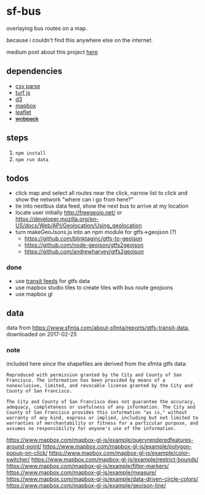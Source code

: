# sf-bus
overlaying bus routes on a map.

because i couldn't find this anywhere else on the internet.

medium post about this project [here](https://medium.com/@thfield/adventures-in-amateur-cartography-ad4927ccfccc)

## dependencies
- [csv parse](http://csv.adaltas.com/parse/)
- [turf js](http://turfjs.org/)
- [d3](http://d3js.org)
- [mapbox](http://mapbox.com)
- [leaflet](http://leafletjs.com)
- ~~[webpack](https://webpack.js.org/)~~


## steps
1. `npm install`
1. `npm run data`

## todos
- click map and select all routes near the click, narrow list to click and show the network "where can i go from here?"
- tie into nextbus data feed, show the next bus to arrive at my location
- locate user initially http://freegeoip.net/ or https://developer.mozilla.org/en-US/docs/Web/API/Geolocation/Using_geolocation
- turn makeGeoJsons.js into an npm module for gtfs->geojson (?)
  - https://github.com/blinktaginc/gtfs-to-geojson
  - https://github.com/node-geojson/gtfs2geojson
  - https://github.com/andrewharvey/gtfs2geojson

### done
- use [transit feeds](http://transitfeeds.com/p/sfmta/60) for gtfs data
- use mapbox studio tiles to create tiles with bus route geojsons
- use mapbox gl


## data
data from https://www.sfmta.com/about-sfmta/reports/gtfs-transit-data, downloaded on 2017-02-25

### note
included here since the shapefiles are derived from the sfmta gtfs data:
```
Reproduced with permission granted by the City and County of San Francisco. The information has been provided by means of a nonexclusive, limited, and revocable license granted by the City and County of San Francisco.

The City and County of San Francisco does not guarantee the accuracy, adequacy, completeness or usefulness of any information. The City and County of San Francisco provides this information "as is," without warranty of any kind, express or implied, including but not limited to warranties of merchantability or fitness for a particular purpose, and assumes no responsibility for anyone's use of the information.
```


https://www.mapbox.com/mapbox-gl-js/example/queryrenderedfeatures-around-point/
https://www.mapbox.com/mapbox-gl-js/example/polygon-popup-on-click/
https://www.mapbox.com/mapbox-gl-js/example/color-switcher/
https://www.mapbox.com/mapbox-gl-js/example/restrict-bounds/
https://www.mapbox.com/mapbox-gl-js/example/filter-markers/
https://www.mapbox.com/mapbox-gl-js/example/measure/
https://www.mapbox.com/mapbox-gl-js/example/data-driven-circle-colors/
https://www.mapbox.com/mapbox-gl-js/example/geojson-line/

